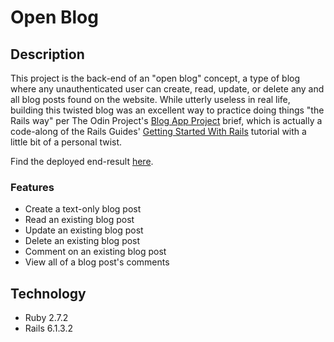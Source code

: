 # Open Blog

## Description
This project is the back-end of an "open blog" concept, a type of blog where any unauthenticated user can create, read, update, or delete any and all blog posts found on the website. While utterly useless in real life, building this twisted blog was an excellent way to practice doing things "the Rails way" per The Odin Project's [Blog App Project](https://www.theodinproject.com/paths/full-stack-ruby-on-rails/courses/ruby-on-rails/lessons/ruby-on-rails-ruby-on-rails) brief, which is actually a code-along of the Rails Guides' [Getting Started With Rails](https://guides.rubyonrails.org/getting_started.html) tutorial with a little bit of a personal twist.

Find the deployed end-result [here](https://whispering-basin-30170.herokuapp.com/).

### Features
* Create a text-only blog post
* Read an existing blog post
* Update an existing blog post
* Delete an existing blog post
* Comment on an existing blog post
* View all of a blog post's comments

## Technology
* Ruby 2.7.2
* Rails 6.1.3.2

